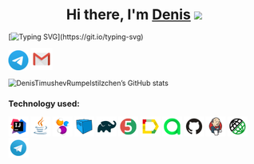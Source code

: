 <h1 align="center">Hi there, I'm <a href="https://t.me/Rumpelstilzchen4" target="_blank">Denis</a> 
<img src="https://github.com/blackcater/blackcater/raw/main/images/Hi.gif" height="32"/></h1>

[![Typing SVG](https://readme-typing-svg.herokuapp.com?color=000000&lines=I'm+a+novice+QA+engineer.;I'm+a+student+of+the+qa.guru+school.)](https://git.io/typing-svg)
  
[![Telegram](images/Telegram1.png)](https://t.me/Rumpelstilzchen4) [![Email](images/Gmail_Icon.png)](mailto:tdv14011984@gmail.com)

![DenisTimushevRumpelstilzchen’s GitHub stats](https://github-readme-stats.vercel.app/api?username=DenisTimushevRumpelstilzchen&show_icons=true)

### Technology used:
![Intelij_IDEA](images/Intelij_IDEA.png)
![Java](images/Java.png)
![Selenide](images/Selenide.png)
![Selenoid](images//Selenoid.png)
![Gradle](images/Gradle.png)
![JUnit5](images/JUnit5.png)
![Allure Report](images/Allure_Report.png)
![AllureTestOps](images//AllureTestOps.png)
![Github](images//Github.png)
![Jenkins](images/Jenkins.png)
![Rest-Assured](images/Rest-Assured.png)
![Telegram](images/Telegram.png)
